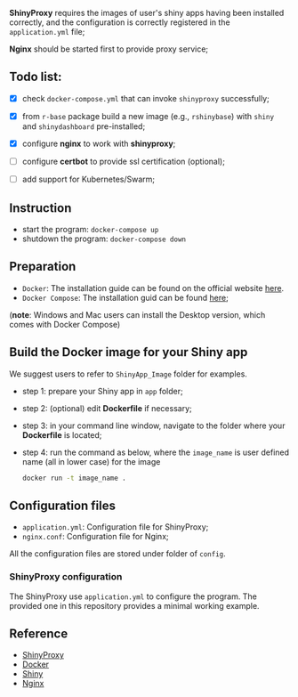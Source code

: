 __ShinyProxy__ requires the images of user's shiny apps having been installed correctly, and the configuration is correctly registered in the `application.yml` file;

__Nginx__ should be started first to provide proxy service;


## Todo list:

- [x] check `docker-compose.yml` that can invoke `shinyproxy` successfully;
- [x] from `r-base` package build a new image (e.g., `rshinybase`) with `shiny` and `shinydashboard` pre-installed;
- [x] configure __nginx__ to work with __shinyproxy__;
- [ ] configure __certbot__ to provide ssl certification (optional);
- [ ] add support for Kubernetes/Swarm;


## Instruction

- start the program: `docker-compose up`
- shutdown the program: `docker-compose down`

## Preparation

* `Docker`: The installation guide can be found on the official website [here](https://docs.docker.com/install/).
* `Docker Compose`: The installation guid can be found [here](https://docs.docker.com/compose/install/);

(__note__: Windows and Mac users can install the Desktop version, which comes with Docker Compose)

## Build the Docker image for your Shiny app

We suggest users to refer to `ShinyApp_Image` folder for examples.
- step 1: prepare your Shiny app in `app` folder;
- step 2: (optional) edit __Dockerfile__ if necessary;
- step 3: in your command line window, navigate to the folder where your __Dockerfile__ is located;
- step 4: run the command as below, where the `image_name` is user defined name (all in lower case) for the image

  ```sh
  docker run -t image_name .
  ```

## Configuration files

- `application.yml`: Configuration file for ShinyProxy;
- `nginx.conf`: Configuration file for Nginx;

All the configuration files are stored under folder of `config`.

### ShinyProxy configuration

The ShinyProxy use `application.yml` to configure the program. The provided one in this repository provides a minimal working example.


## Reference

- [ShinyProxy](https://www.shinyproxy.io/)
- [Docker](https://docs.docker.com/)
- [Shiny](https://shiny.rstudio.com/reference/shiny/)
- [Nginx](https://docs.nginx.com/nginx/admin-guide/basic-functionality/managing-configuration-files/)
